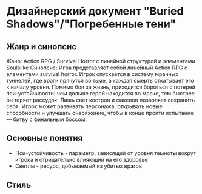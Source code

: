 # Дизайнерский документ "Buried Shadows"/"Погребенные тени"
## Жанр и синопсис

Жанр: Action RPG / Survival Horror с линейной структурой и элементами Soulslike
Синопсис: Игра представляет собой линейный Action RPG с элементами survival horror. Игрок спускается в систему мрачных туннелей, где враги прячутся во тьме, а каждая смерть откатывает его к началу уровня. Помимо боя за жизнь, приходится бороться с потерей пси-устойчивости: чем дольше герой находится во мраке, тем быстрее он теряет рассудок. Лишь свет костров и факелов позволяет сохранить себя. Игрок может развивать персонажа, открывать новые способности и улучшать снаряжение, чтобы в конце пройти испытание — битву с финальным боссом.

## Основные понятия
- Пси-устойчивость - параметр, зависящий от уровня темноты вокруг игрока и отрицательно влияющий на его здоровье
- Светлы - ресурс, добываемый из убитых врагов

## Стиль


